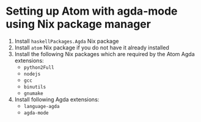 # Setting up Atom with agda-mode using Nix package manager

1. Install `haskellPackages.Agda` Nix package
2. Install `atom` Nix package if you do not have it already installed
3. Install the following Nix packages which are required by the Atom Agda extensions:
    * `python2Full`
    * `nodejs`
    * `gcc`
    * `binutils`
    * `gnumake`
4. Install following Agda extensions:
    * `language-agda`
    * `agda-mode`